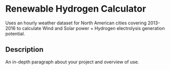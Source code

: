 # Renewable Hydrogen Calculator

Uses an hourly weather dataset for North American cities covering 2013-2016 to calculate Wind and Solar power + Hydrogen electrolysis generation potential. 

## Description

An in-depth paragraph about your project and overview of use.
